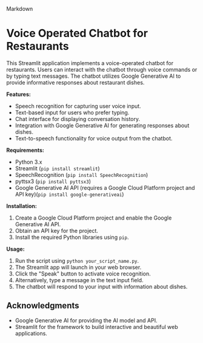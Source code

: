 Markdown
# Voice Operated Chatbot for Restaurants

This Streamlit application implements a voice-operated chatbot for restaurants. Users can interact with the chatbot through voice commands or by typing text messages. The chatbot utilizes Google Generative AI to provide informative responses about restaurant dishes.

**Features:**

- Speech recognition for capturing user voice input.
- Text-based input for users who prefer typing.
- Chat interface for displaying conversation history.
- Integration with Google Generative AI for generating responses about dishes.
- Text-to-speech functionality for voice output from the chatbot.

**Requirements:**

- Python 3.x
- Streamlit (`pip install streamlit`)
- SpeechRecognition (`pip install SpeechRecognition`)
- pyttsx3 (`pip install pyttsx3`)
- Google Generative AI API (requires a Google Cloud Platform project and API key)(`pip install google-generativeai`)

**Installation:**

1. Create a Google Cloud Platform project and enable the Google Generative AI API.
2. Obtain an API key for the project.
3. Install the required Python libraries using `pip`.

**Usage:**

1. Run the script using `python your_script_name.py`.
2. The Streamlit app will launch in your web browser.
3. Click the "Speak" button to activate voice recognition.
4. Alternatively, type a message in the text input field.
5. The chatbot will respond to your input with information about dishes.

## Acknowledgments
- Google Generative AI for providing the AI model and API.
- Streamlit for the framework to build interactive and beautiful web applications.

